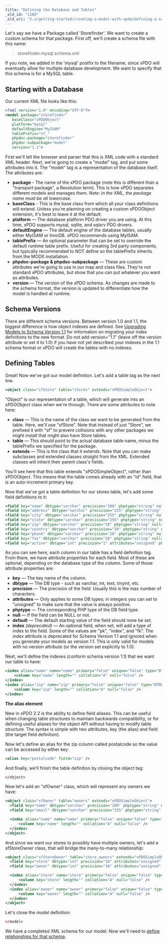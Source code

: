 ```yaml
---
title: "Defining the Database and Tables"
_old_id: "1160"
_old_uri: "2.x/getting-started/creating-a-model-with-xpdo/defining-a-schema/defining-the-database-and-tables"
---
```


Let's say we have a Package called 'Storefinder'. We want to create a custom schema for that package. First off, we'll create a schema file with this name:

> storefinder.mysql.schema.xml

If you note, we added in the 'mysql' postfix to the filename, since xPDO will eventually allow for multiple database development. We want to specify that this schema is for a MySQL table.

## Starting with a Database

Our current XML file looks like this:

``` xml 
<?xml version="1.0" encoding="UTF-8"?>
<model package="storefinder" 
   baseClass="xPDOObject" 
   platform="mysql" 
   defaultEngine="MyISAM" 
   tablePrefix="sf_" 
   phpdoc-package="storefinder" 
   phpdoc-subpackage="model" 
   version="1.1">
```

First we'll tell the browser and parser that this is XML code with a standard XML header. Next, we're going to create a "model" tag, and put some attributes into it. The "model" tag is a representation of the database itself. The attributes are:

- **package** - The name of the xPDO package (note this is different than a "transport package", a Revolution term). This is how xPDO separates different models and manages them. _Note: in the XML, the package name must be all lowercase._
- **baseClass** - This is the base class from which all your class definitions will extend. Unless you're planning on creating a custom xPDOObject extension, it's best to leave it at the default.
- **platform** — The database platform PDO driver you are using. At this time, xPDO supports mysql, sqlite, and sqlsrv PDO drivers.
- **defaultEngine** — The default engine of the database tables, usually either MyISAM or InnoDB. xPDO recommends using MyISAM.
- **tablePrefix** — An optional parameter that can be set to override the default runtime table prefix. Useful for creating 3rd party components, but typically recommended to NOT define so the tablePrefix inherits from the MODX installation.
- **phpdoc-package & phpdoc-subpackage** — These are custom attributes we're going to use in our map and class files. They're not standard xPDO attributes, but show that you can put whatever you want as attributes.
- **version** — The version of the xPDO schema. As changes are made to the schema format, the version is updated to differentiate how the model is handled at runtime.

## Schema Versions

There are different schema versions. Between version 1.0 and 1.1, the biggest difference is how object indexes are defined. See [Upgrading Models to Schema Version 1.1](extending-modx/xpdo/custom-models/defining-a-schema/upgrade-schema-v1.0-to-v1.1 "Upgrading Models to Schema Version 1.1") for information on migrating your index definitions to the new format. Do not add version="1.1" (leave off the version attribute or set it to 1.0) if you have not yet described your indexes in the 1.1 schema format or xPDO will create the tables with no indexes.

## Defining Tables

Great! Now we've got our model definition. Let's add a table tag as the next line.

``` xml 
<object class="sfStore" table="stores" extends="xPDOSimpleObject">
```

"Object" is our representation of a table, which will generate into an xPDOObject class when we're through. There are some attributes to note here:

- **class** — This is the name of the class we want to be generated from the table. Here, we'll use "sfStore". Note that instead of just "Store", we prefixed it with "sf" to prevent collisions with any other packages we might install that might also have Store tables.
- **table** — This should point to the actual database table name, minus the tablePrefix we specified for the package.
- **extends** — This is the class that it extends. Note that you can make subclasses and extended classes straight from the XML. Extended classes will inherit their parent class's fields.

You'll see here that this table extends "xPDOSimpleObject", rather than xPDOObject. This means that the table comes already with an "id" field, that is an auto-increment primary key.

Now that we've got a table definition for our stores table, let's add some field definitions to it:

``` xml 
<field key="name" dbtype="varchar" precision="100" phptype="string" null="false" default="" />
<field key="address" dbtype="varchar" precision="255" phptype="string" null="false" default="" />
<field key="city" dbtype="varchar" precision="255" phptype="string" null="false" default="" />
<field key="state" dbtype="varchar" precision="255" phptype="string" null="false" default="" />
<field key="zip" dbtype="varchar" precision="10" phptype="string" null="false" default="0" />
<field key="country" dbtype="varchar" precision="20" phptype="string" null="false" default="" />
<field key="phone" dbtype="varchar" precision="20" phptype="string" null="false" default="" />
<field key="fax" dbtype="varchar" precision="20" phptype="string" null="false" default="" />
<field key="active" dbtype="int" precision="1" attributes="unsigned" phptype="integer" null="false" default="0" />
```

As you can see here, each column in our table has a field definition tag. From there, we have attribute properties for each field. Most of these are optional, depending on the database type of the column. Some of those attribute properties are:

- **key** — The key name of the column.
- **dbtype** — The DB type - such as varchar, int, text, tinyint, etc.
- **precision** — The precision of the field. Usually this is the max number of characters.
- **attributes** — Only applies to some DB types; in integers you can set to "unsigned" to make sure that the value is always positive.
- **phptype** — The corresponding PHP type of the DB field type.
- **null** — If the field can be NULL or not.
- **default** — The default starting value of the field should none be set.
- **index** _(deprecated)_ — An optional field, when set, will add a type of index to the field. Some of the values are "pk", "index", and "fk". The _index_ attribute is deprecated for Schema Version 1.1 and ignored when you generate your models as version 1.1. This is only valid for models with no version attribute (or the version set explicitly to 1.0).

Next, we'll define the indexes (conform schema version 1.1) that we want our table to have:

``` xml 
<index alias="name" name="name" primary="false" unique="false" type="BTREE">
    <column key="name" length="" collation="A" null="false" />
</index>
<index alias="zip" name="zip" primary="false" unique="false" type="BTREE">
    <column key="zip" length="" collation="A" null="false" />
</index>
```

**The alias element** 

 New in xPDO 2.2 is the ability to define field aliases. This can be useful when changing table structures to maintain backwards compatibility, or for defining useful aliases for the object API without having to modify table structure. The syntax is simple with two attributes, key (the alias) and field (the target field definition).

Now let's define an alias for the zip column called postalcode so the value can be accessed by either key:

``` xml 
<alias key="postalcode" field="zip" />
```

And finally, we'll finish the table definition by closing the object tag:

``` xml 
</object>
```

Now let's add an "sfOwner" class, which will represent any owners we have:

``` xml 
<object class="sfOwner" table="owners" extends="xPDOSimpleObject">
  <field key="name" dbtype="varchar" precision="100" phptype="string" null="false" default="" index="index" />
  <field key="email" dbtype="varchar" precision="255" phptype="string" null="false" default="" />

  <index alias="name" name="name" primary="false" unique="false" type="BTREE">
      <column key="name" length="" collation="A" null="false" />
  </index>
</object>
```

And since we want our stores to possibly have multiple owners, let's add a sfStoreOwner class, that will bridge the many-to-many relationship:

``` xml 
<object class="sfStoreOwner" table="store_owners" extends="xPDOSimpleObject">
  <field key="store" dbtype="int" precision="10" attributes="unsigned" phptype="integer" null="false" default="0" index="index" />
  <field key="owner" dbtype="int" precision="10" attributes="unsigned" phptype="integer" null="false" default="0" index="index" />

  <index alias="store" name="store" primary="false" unique="false" type="BTREE">
      <column key="store" length="" collation="A" null="false" />
  </index>
  <index alias="owner" name="owner" primary="false" unique="false" type="BTREE">
      <column key="owner" length="" collation="A" null="false" />
  </index>
</object>
```

Let's close the model definition:

``` xml 
</model>
```

We have a completed XML schema for our model. Now we'll need to [define relationships for that schema](extending-modx/xpdo/custom-models/defining-a-schema/relationships "Defining Relationships").
